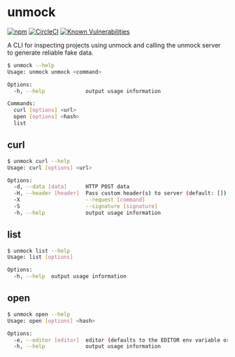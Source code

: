 # unmock

[![npm](https://img.shields.io/npm/v/unmock-cli.svg)][npmjs]
[![CircleCI](https://circleci.com/gh/unmock/unmock-js.svg?style=svg)](https://circleci.com/gh/unmock/unmock-js)
[![Known Vulnerabilities](https://snyk.io/test/github/unmock/unmock-js/badge.svg?targetFile=package.json)](https://snyk.io/test/github/unmock/unmock-js?targetFile=package.json)

[npmjs]: https://www.npmjs.com/package/unmock
[build]: https://circleci.com/gh/unmock/unmock-js
[coverage]: https://coveralls.io/github/unmock/unmock-js

A CLI for inspecting projects using unmock and calling the unmock server to generate reliable fake data.

```bash
$ unmock --help
Usage: unmock unmock <command>

Options:
  -h, --help             output usage information

Commands:
  curl [options] <url>
  open [options] <hash>
  list
```

## curl

```bash
$ unmock curl --help
Usage: curl [options] <url>

Options:
  -d, --data [data]      HTTP POST data
  -H, --header [header]  Pass custom header(s) to server (default: [])
  -X                     --request [command]
  -S                     --signature [signature]
  -h, --help             output usage information
```

## list

```bash
$ unmock list --help
Usage: list [options]

Options:
  -h, --help  output usage information
```

## open

```bash
$ unmock open --help
Usage: open [options] <hash>

Options:
  -e, --editor [editor]  editor (defaults to the EDITOR env variable or, in the absence of this, vi)
  -h, --help             output usage information
```